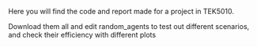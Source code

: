 Here you will find the code and report made for a project in TEK5010.  

Download them all and edit random_agents to test out different scenarios,  
and check their efficiency with different plots
